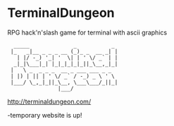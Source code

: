 # TerminalDungeon
RPG hack'n'slash game for terminal with ascii graphics

```
  _____              _           _ 
 |_   _|__ _ _ _ __ (_)_ _  __ _| |
   | |/ -_) '_| '  \| | ' \/ _` | |
  _|_|\___|_| |_|_|_|_|_||_\__,_|_|
 |   \ _  _ _ _  __ _ ___ ___ _ _  
 | |) | || | ' \/ _` / -_) _ \ ' \ 
 |___/ \_,_|_||_\__, \___\___/_||_|
                |___/              
```
http://terminaldungeon.com/

-temporary website is up!
